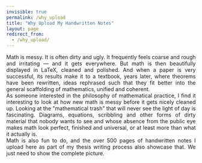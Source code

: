 ```yaml
---
invisible: true
permalink: /why_upload
title: "Why Upload My Handwritten Notes"
layout: page
redirect_from: 
  - /why_upload/
---
```


<div style="text-align: justify">
Math is messy. It is often dirty and ugly. It frequently feels coarse and rough and irritating — and it gets everywhere. But math is then beautifully displayed in LaTeX, cleaned and polished. And when a paper is very successful, its results make it to a textbook, years later, where theorems have been rewritten, ideas rephrased such that they fit better into the general scaffolding of mathematics, unified and coherent.
</div>

<div style="text-align: justify">
As someone interested in the philosophy of mathematical practice, I find it interesting to look at how new math is messy before it gets nicely cleaned up. Looking at the "mathematical trash" that will never see the light of day is fascinating. Diagrams, equations, scribbling and other forms of dirty material that nobody wants to see and whose absence from the public eye makes math look perfect, finished and universal, or at least more than what it actually is.
</div>

<div style="text-align: justify">
Math is also fun to do, and the over 500 pages of handwritten notes I upload here as part of my thesis writing process also showcase that. We just need to show the complete picture.
</div>
